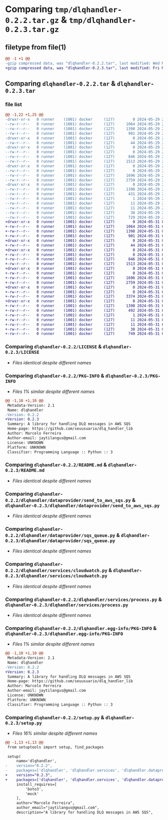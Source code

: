 # Comparing `tmp/dlqhandler-0.2.2.tar.gz` & `tmp/dlqhandler-0.2.3.tar.gz`

## filetype from file(1)

```diff
@@ -1 +1 @@
-gzip compressed data, was "dlqhandler-0.2.2.tar", last modified: Wed May 29 21:42:48 2024, max compression
+gzip compressed data, was "dlqhandler-0.2.3.tar", last modified: Fri May 31 03:41:43 2024, max compression
```

## Comparing `dlqhandler-0.2.2.tar` & `dlqhandler-0.2.3.tar`

### file list

```diff
@@ -1,22 +1,25 @@
-drwxr-xr-x   0 runner    (1001) docker     (127)        0 2024-05-29 21:42:48.460224 dlqhandler-0.2.2/
--rw-r--r--   0 runner    (1001) docker     (127)     1064 2024-05-29 21:42:39.000000 dlqhandler-0.2.2/LICENSE
--rw-r--r--   0 runner    (1001) docker     (127)     1398 2024-05-29 21:42:48.460224 dlqhandler-0.2.2/PKG-INFO
--rw-r--r--   0 runner    (1001) docker     (127)      901 2024-05-29 21:42:39.000000 dlqhandler-0.2.2/README.md
-drwxr-xr-x   0 runner    (1001) docker     (127)        0 2024-05-29 21:42:48.456225 dlqhandler-0.2.2/dlqhandler/
--rw-r--r--   0 runner    (1001) docker     (127)       44 2024-05-29 21:42:39.000000 dlqhandler-0.2.2/dlqhandler/__init__.py
-drwxr-xr-x   0 runner    (1001) docker     (127)        0 2024-05-29 21:42:48.460224 dlqhandler-0.2.2/dlqhandler/dataprovider/
--rw-r--r--   0 runner    (1001) docker     (127)        0 2024-05-29 21:42:39.000000 dlqhandler-0.2.2/dlqhandler/dataprovider/__init__.py
--rw-r--r--   0 runner    (1001) docker     (127)      846 2024-05-29 21:42:39.000000 dlqhandler-0.2.2/dlqhandler/dataprovider/send_to_aws_sqs.py
--rw-r--r--   0 runner    (1001) docker     (127)     1513 2024-05-29 21:42:39.000000 dlqhandler-0.2.2/dlqhandler/dataprovider/sqs_queue.py
-drwxr-xr-x   0 runner    (1001) docker     (127)        0 2024-05-29 21:42:48.460224 dlqhandler-0.2.2/dlqhandler/services/
--rw-r--r--   0 runner    (1001) docker     (127)        0 2024-05-29 21:42:39.000000 dlqhandler-0.2.2/dlqhandler/services/__init__.py
--rw-r--r--   0 runner    (1001) docker     (127)     1696 2024-05-29 21:42:39.000000 dlqhandler-0.2.2/dlqhandler/services/cloudwatch.py
--rw-r--r--   0 runner    (1001) docker     (127)     2759 2024-05-29 21:42:39.000000 dlqhandler-0.2.2/dlqhandler/services/process.py
-drwxr-xr-x   0 runner    (1001) docker     (127)        0 2024-05-29 21:42:48.460224 dlqhandler-0.2.2/dlqhandler.egg-info/
--rw-r--r--   0 runner    (1001) docker     (127)     1398 2024-05-29 21:42:48.000000 dlqhandler-0.2.2/dlqhandler.egg-info/PKG-INFO
--rw-r--r--   0 runner    (1001) docker     (127)      431 2024-05-29 21:42:48.000000 dlqhandler-0.2.2/dlqhandler.egg-info/SOURCES.txt
--rw-r--r--   0 runner    (1001) docker     (127)        1 2024-05-29 21:42:48.000000 dlqhandler-0.2.2/dlqhandler.egg-info/dependency_links.txt
--rw-r--r--   0 runner    (1001) docker     (127)       11 2024-05-29 21:42:48.000000 dlqhandler-0.2.2/dlqhandler.egg-info/requires.txt
--rw-r--r--   0 runner    (1001) docker     (127)       11 2024-05-29 21:42:48.000000 dlqhandler-0.2.2/dlqhandler.egg-info/top_level.txt
--rw-r--r--   0 runner    (1001) docker     (127)       38 2024-05-29 21:42:48.460224 dlqhandler-0.2.2/setup.cfg
--rw-r--r--   0 runner    (1001) docker     (127)      729 2024-05-29 21:42:39.000000 dlqhandler-0.2.2/setup.py
+drwxr-xr-x   0 runner    (1001) docker     (127)        0 2024-05-31 03:41:43.936912 dlqhandler-0.2.3/
+-rw-r--r--   0 runner    (1001) docker     (127)     1064 2024-05-31 03:41:23.000000 dlqhandler-0.2.3/LICENSE
+-rw-r--r--   0 runner    (1001) docker     (127)     1398 2024-05-31 03:41:43.936912 dlqhandler-0.2.3/PKG-INFO
+-rw-r--r--   0 runner    (1001) docker     (127)      901 2024-05-31 03:41:23.000000 dlqhandler-0.2.3/README.md
+drwxr-xr-x   0 runner    (1001) docker     (127)        0 2024-05-31 03:41:43.932912 dlqhandler-0.2.3/dlqhandler/
+-rw-r--r--   0 runner    (1001) docker     (127)       44 2024-05-31 03:41:23.000000 dlqhandler-0.2.3/dlqhandler/__init__.py
+drwxr-xr-x   0 runner    (1001) docker     (127)        0 2024-05-31 03:41:43.936912 dlqhandler-0.2.3/dlqhandler/dataprovider/
+-rw-r--r--   0 runner    (1001) docker     (127)        0 2024-05-31 03:41:23.000000 dlqhandler-0.2.3/dlqhandler/dataprovider/__init__.py
+-rw-r--r--   0 runner    (1001) docker     (127)      846 2024-05-31 03:41:23.000000 dlqhandler-0.2.3/dlqhandler/dataprovider/send_to_aws_sqs.py
+-rw-r--r--   0 runner    (1001) docker     (127)     1513 2024-05-31 03:41:23.000000 dlqhandler-0.2.3/dlqhandler/dataprovider/sqs_queue.py
+drwxr-xr-x   0 runner    (1001) docker     (127)        0 2024-05-31 03:41:43.936912 dlqhandler-0.2.3/dlqhandler/services/
+-rw-r--r--   0 runner    (1001) docker     (127)        0 2024-05-31 03:41:23.000000 dlqhandler-0.2.3/dlqhandler/services/__init__.py
+-rw-r--r--   0 runner    (1001) docker     (127)     1696 2024-05-31 03:41:23.000000 dlqhandler-0.2.3/dlqhandler/services/cloudwatch.py
+-rw-r--r--   0 runner    (1001) docker     (127)     2759 2024-05-31 03:41:23.000000 dlqhandler-0.2.3/dlqhandler/services/process.py
+drwxr-xr-x   0 runner    (1001) docker     (127)        0 2024-05-31 03:41:43.936912 dlqhandler-0.2.3/dlqhandler/tests/
+-rw-r--r--   0 runner    (1001) docker     (127)        0 2024-05-31 03:41:23.000000 dlqhandler-0.2.3/dlqhandler/tests/__ini__.py
+-rw-r--r--   0 runner    (1001) docker     (127)     3374 2024-05-31 03:41:23.000000 dlqhandler-0.2.3/dlqhandler/tests/test_process.py
+drwxr-xr-x   0 runner    (1001) docker     (127)        0 2024-05-31 03:41:43.936912 dlqhandler-0.2.3/dlqhandler.egg-info/
+-rw-r--r--   0 runner    (1001) docker     (127)     1398 2024-05-31 03:41:43.000000 dlqhandler-0.2.3/dlqhandler.egg-info/PKG-INFO
+-rw-r--r--   0 runner    (1001) docker     (127)      492 2024-05-31 03:41:43.000000 dlqhandler-0.2.3/dlqhandler.egg-info/SOURCES.txt
+-rw-r--r--   0 runner    (1001) docker     (127)        1 2024-05-31 03:41:43.000000 dlqhandler-0.2.3/dlqhandler.egg-info/dependency_links.txt
+-rw-r--r--   0 runner    (1001) docker     (127)       11 2024-05-31 03:41:43.000000 dlqhandler-0.2.3/dlqhandler.egg-info/requires.txt
+-rw-r--r--   0 runner    (1001) docker     (127)       11 2024-05-31 03:41:43.000000 dlqhandler-0.2.3/dlqhandler.egg-info/top_level.txt
+-rw-r--r--   0 runner    (1001) docker     (127)       38 2024-05-31 03:41:43.936912 dlqhandler-0.2.3/setup.cfg
+-rw-r--r--   0 runner    (1001) docker     (127)      749 2024-05-31 03:41:23.000000 dlqhandler-0.2.3/setup.py
```

### Comparing `dlqhandler-0.2.2/LICENSE` & `dlqhandler-0.2.3/LICENSE`

 * *Files identical despite different names*

### Comparing `dlqhandler-0.2.2/PKG-INFO` & `dlqhandler-0.2.3/PKG-INFO`

 * *Files 1% similar despite different names*

```diff
@@ -1,10 +1,10 @@
 Metadata-Version: 2.1
 Name: dlqhandler
-Version: 0.2.2
+Version: 0.2.3
 Summary: A library for handling DLQ messages in AWS SQS
 Home-page: https://github.com/seuusuario/dlq_handler_lib
 Author: Marcelo Ferreira
 Author-email: jaytilangus@gmail.com
 License: UNKNOWN
 Platform: UNKNOWN
 Classifier: Programming Language :: Python :: 3
```

### Comparing `dlqhandler-0.2.2/README.md` & `dlqhandler-0.2.3/README.md`

 * *Files identical despite different names*

### Comparing `dlqhandler-0.2.2/dlqhandler/dataprovider/send_to_aws_sqs.py` & `dlqhandler-0.2.3/dlqhandler/dataprovider/send_to_aws_sqs.py`

 * *Files identical despite different names*

### Comparing `dlqhandler-0.2.2/dlqhandler/dataprovider/sqs_queue.py` & `dlqhandler-0.2.3/dlqhandler/dataprovider/sqs_queue.py`

 * *Files identical despite different names*

### Comparing `dlqhandler-0.2.2/dlqhandler/services/cloudwatch.py` & `dlqhandler-0.2.3/dlqhandler/services/cloudwatch.py`

 * *Files identical despite different names*

### Comparing `dlqhandler-0.2.2/dlqhandler/services/process.py` & `dlqhandler-0.2.3/dlqhandler/services/process.py`

 * *Files identical despite different names*

### Comparing `dlqhandler-0.2.2/dlqhandler.egg-info/PKG-INFO` & `dlqhandler-0.2.3/dlqhandler.egg-info/PKG-INFO`

 * *Files 1% similar despite different names*

```diff
@@ -1,10 +1,10 @@
 Metadata-Version: 2.1
 Name: dlqhandler
-Version: 0.2.2
+Version: 0.2.3
 Summary: A library for handling DLQ messages in AWS SQS
 Home-page: https://github.com/seuusuario/dlq_handler_lib
 Author: Marcelo Ferreira
 Author-email: jaytilangus@gmail.com
 License: UNKNOWN
 Platform: UNKNOWN
 Classifier: Programming Language :: Python :: 3
```

### Comparing `dlqhandler-0.2.2/setup.py` & `dlqhandler-0.2.3/setup.py`

 * *Files 16% similar despite different names*

```diff
@@ -1,13 +1,13 @@
 from setuptools import setup, find_packages
 
 setup(
     name='dlqhandler',
-    version="0.2.2",
-    packages=['dlqhandler', 'dlqhandler.services', 'dlqhandler.dataprovider'],
+    version="0.2.3",
+    packages=['dlqhandler', 'dlqhandler.services', 'dlqhandler.dataprovider', 'dlqhandler.tests'],
     install_requires=[
         'boto3',
         'mock'
     ],
     author="Marcelo Ferreira",
     author_email="jaytilangus@gmail.com",
     description="A library for handling DLQ messages in AWS SQS",
```

